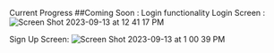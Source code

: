 Current Progress 
##Coming Soon : Login functionality
Login Screen : ![Screen Shot 2023-09-13 at 12 41 17 PM](https://github.com/MandeepSinghthakur/connect/assets/11257482/5f27cd4e-60b7-45d3-a66b-df7d669a1136)

Sign Up Screen: ![Screen Shot 2023-09-13 at 1 00 39 PM](https://github.com/MandeepSinghthakur/connect/assets/11257482/0d0a34e1-a8fe-4ba7-9898-e24d73075f61)
